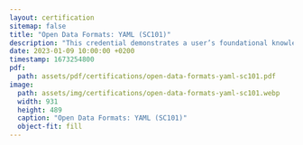 ```yaml
---
layout: certification
sitemap: false
title: "Open Data Formats: YAML (SC101)"
description: "This credential demonstrates a user’s foundational knowledge and skills YAML."
date: 2023-01-09 10:00:00 +0200
timestamp: 1673254800
pdf:
  path: assets/pdf/certifications/open-data-formats-yaml-sc101.pdf
image:
  path: assets/img/certifications/open-data-formats-yaml-sc101.webp
  width: 931
  height: 489
  caption: "Open Data Formats: YAML (SC101)"
  object-fit: fill
---
```

